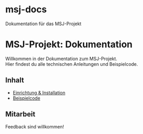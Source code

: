 # msj-docs
 Dokumentation für das MSJ-Projekt
# MSJ-Projekt: Dokumentation

Willkommen in der Dokumentation zum MSJ-Projekt.  
Hier findest du alle technischen Anleitungen und Beispielcode.

## Inhalt

- [Einrichtung & Installation](installation/)
- [Beispielcode](beispielprojekte/)

## Mitarbeit

Feedback sind willkommen!
